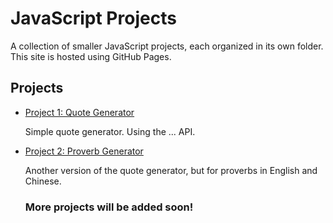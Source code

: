 # JavaScript Projects

A collection of smaller JavaScript projects, each organized in its own folder. This site is hosted using GitHub Pages.

## Projects

- [Project 1: Quote Generator](./quoteGenerator/index.html)

  Simple quote generator. Using the ... API.

- [Project 2: Proverb Generator](./proverbsGenerator/index.html)

  Another version of the quote generator, but for proverbs in English and Chinese.

  ### More projects will be added soon!
